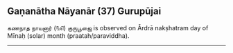 ## Gaṇanātha Nāyanār (37) Gurupūjai
கணநாத நாயனார் (௩௭) குருபூஜை is observed on Ārdrā nakṣhatram day of Mīnaḥ (solar) month (praatah/paraviddha).



---
